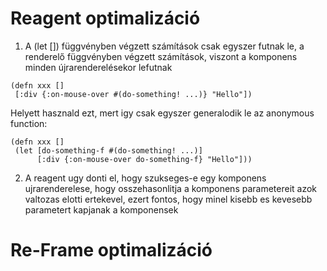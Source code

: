 
# Reagent optimalizáció

1. A (let []) függvényben végzett számítások csak egyszer futnak le, a renderelő függvényben végzett
   számítások, viszont a komponens minden újrarenderelésekor lefutnak

```
(defn xxx []
 [:div {:on-mouse-over #(do-something! ...)} "Hello"])
 ```

Helyett hasznald ezt, mert igy csak egyszer generalodik le az anonymous function:

```
(defn xxx []
 (let [do-something-f #(do-something! ...)]
      [:div {:on-mouse-over do-something-f} "Hello"]))
```



2. A reagent ugy donti el, hogy szukseges-e egy komponens ujrarenderelese, hogy
   osszehasonlitja a komponens parametereit azok valtozas elotti ertekevel, ezert fontos,
   hogy minel kisebb es kevesebb parametert kapjanak a komponensek



# Re-Frame optimalizáció
